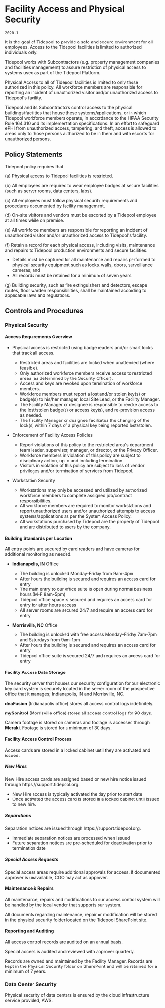 # Facility Access and Physical Security

`2020.1`

It is the goal of Tidepool to provide a safe and secure environment
for all employees. Access to the Tidepool facilities is limited to
authorized individuals only.

Tidepool works with Subcontractors (e.g. property management
companies and facilities management) to assure restriction of physical access to
systems used as part of the Tidepool Platform.

Physical Access to all of Tidepool facilities is limited to only
those authorized in this policy. All workforce members are
responsible for reporting an incident of unauthorized visitor and/or
unauthorized access to Tidepool's facility.

Tidepool and its Subcontractors control access to the physical
buildings/facilities that house these systems/applications, or in which
Tidepool workforce members operate, in accordance to the HIPAA
Security Rule 164.310 and its implementation specifications. In an effort to
safeguard ePHI from unauthorized access, tampering, and theft, access is allowed
to areas only to those persons authorized to be in them and with escorts for
unauthorized persons.

## Policy Statements

Tidepool policy requires that

(a) Physical access to Tidepool facilities is restricted.

(b) All employees are required to wear employee badges at secure facilities
(such as server rooms, data centers, labs).

(c) All employees must follow physical security requirements and procedures
documented by facility management.

(d) On-site visitors and vendors must be escorted by a Tidepool employee at all
times while on premise.

(e) All workforce members are responsible for reporting an incident of
unauthorized visitor and/or unauthorized access to Tidepool's facility.

(f) Retain a record for each physical access, including visits, maintenance and
repairs to Tidepool production environments and secure facilities.

  * Details must be captured for all maintenance and repairs performed to
    physical security equipment such as locks, walls, doors, surveillance
    cameras; and
  * All records must be retained for a minimum of seven years.

(g) Building security, such as fire extinguishers and detectors, escape routes,
floor warden responsibilities, shall be maintained according to applicable laws
and regulations.


## Controls and Procedures


### Physical Security

#### Access Requirements Overview

* Physical access is restricted using badge readers and/or smart locks that
  track all access.

    * Restricted areas and facilities are locked when unattended (where
      feasible).
    * Only authorized workforce members receive access to restricted areas (as
      determined by the Security Officer).
    * Access and keys are revoked upon termination of workforce members.
    * Workforce members must report a lost and/or stolen key(s) or badge(s) to
      his/her manager, local Site Lead, or the Facility Manager.
    * The Facility Manager or designee is responsible to revoke access to the
      lost/stolen badge(s) or access key(s), and re-provision access as needed.
    * The Facility Manager or designee facilitates the changing of the lock(s)
      within 7 days of a physical key being reported lost/stolen.

* Enforcement of Facility Access Policies

    * Report violations of this policy to the restricted area's department team
      leader, supervisor, manager, or director, or the Privacy Officer.
    * Workforce members in violation of this policy are subject to disciplinary
      action, up to and including termination.
    * Visitors in violation of this policy are subject to loss of vendor
      privileges and/or termination of services from Tidepool.

* Workstation Security

    * Workstations may only be accessed and utilized by authorized workforce
      members to complete assigned job/contract responsibilities.
    * All workforce members are required to monitor workstations and report
      unauthorized users and/or unauthorized attempts to access
      systems/applications as per the System Access Policy.
    * All workstations purchased by Tidepool are the property of Tidepool and
      are distributed to users by the company.

#### Building Standards per Location

All entry points are secured by card readers and have cameras for additional
monitoring as needed.

* **Indianapolis, IN** Office

    * The building is unlocked Monday-Friday from 9am-4pm
    * After hours the building is secured and requires an access card for entry
    * The main entry to our office suite is open during normal business hours
      (M-F 8am-5pm)
    * Tidepool office space is secured and requires an access card for entry for
      after hours access
    * All server rooms are secured 24/7 and require an access card for entry

* **Morrisville, NC** Office

    * The building is unlocked with free access Monday–Friday 7am-7pm and
      Saturdays from 9am-1pm
    * After hours the building is secured and requires an access card for entry
    * Tidepool office suite is secured 24/7 and requires an access card for
      entry

#### Facility Access Data Storage

The security server that houses our security configuration for our electronic
key card system is securely located in the server room of the prospective office
that it manages; Indianapolis, IN and Morrisville, NC.

**dnaFusion** (Indianapolis office) stores all access control logs indefinitely.

**mySonitrol** (Morrisville office) stores all access control logs for 90 days.

Camera footage is stored on cameras and footage is accessed through **Meraki**.
Footage is stored for a minimum of 30 days.

#### Facility Access Control Process

Access cards are stored in a locked cabinet until they are activated and issued.

##### New Hires

New Hire access cards are assigned based on new hire notice issued through https:&#x2F;&#x2F;support.tidepool.org.

* New Hire access is typically activated the day prior to start date
* Once activated the access card is stored in a locked cabinet until issued to
  new hire.

##### Separations

Separation notices are issued through https:&#x2F;&#x2F;support.tidepool.org.

* Immediate separation notices are processed when issued
* Future separation notices are pre-scheduled for deactivation prior to
  termination date

##### Special Access Requests

Special access areas require additional approvals for access. If documented
approver is unavailable, COO may act as approver.

#### Maintenance & Repairs

All maintenance, repairs and modifications to our access control system will be
handled by the local vendor that supports our system.

All documents regarding maintenance, repair or modification will be stored in
the physical security folder located on the Tidepool SharePoint site.

#### Reporting and Auditing

All access control records are audited on an annual basis.

Special access is audited and reviewed with approver quarterly.

Records are owned and maintained by the Facility Manager. Records are kept in
the Physical Security folder on SharePoint and will be retained for a minimum of
7 years.


### Data Center Security

Physical security of data centers is ensured by the cloud infrastructure service
provided, AWS.

